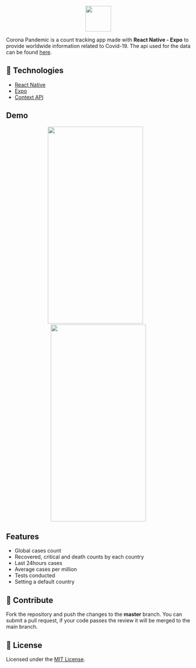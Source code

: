 <p align="center">
  <img src="https://raw.githubusercontent.com/naeemqaswar/CoronaPandemic/master/assets/logo.png" height=70/>
</p>


Corona Pandemic is a count tracking app made with **React Native - Expo** to provide worldwide information related to Covid-19. The api used for the data can be found [here](https://corona.lmao.ninja/docs/).

## 🚀 Technologies

  - [React Native](https://reactnative.dev/)
  - [Expo](https://expo.io/)
  - [Context API](https://reactjs.org/docs/context.html)

## Demo

<div align="center">
<!-- <img src="https://raw.githubusercontent.com/naeemqaswar/CoronaPandemic/master/demo/screens/1-splash.jpg" width="260" height="538"/>&nbsp;&nbsp; -->
<img src="https://raw.githubusercontent.com/naeemqaswar/CoronaPandemic/master/demo/screens/2-home.jpg" width="260" height="538"/>&nbsp;&nbsp;&nbsp;&nbsp;
<img src="https://raw.githubusercontent.com/naeemqaswar/CoronaPandemic/master/demo/screens/3-change-region.jpg" width="260" height="538"/>
</div>

## Features

  - Global cases count
  - Recovered, critical and death counts by each country
  - Last 24hours cases
  - Average cases per million
  - Tests conducted
  - Setting a default country

## 🤝 Contribute

Fork the repository and push the changes to the **master** branch. You can submit a pull request, if your code passes the review it will be merged to the main branch.

## 📝 License

Licensed under the [MIT License](./LICENSE).